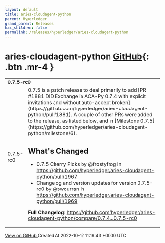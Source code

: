 ```yaml
---
layout: default
title: aries-cloudagent-python
parent: Hyperledger
grand_parent: Releases
has_children: false
permalink: /releases/hyperledger/aries-cloudagent-python
---
```


# aries-cloudagent-python <span class="fs-3 right-align">[GitHub](https://github.com/hyperledger/aries-cloudagent-python){: .btn .mr-4 }</span>


<div>
    <table>
        <tr>
            <td colspan="2">
                <b>
                    0.7.5-rc0
                </b>
            </td>
        </tr>
        <tr>
            <td>
                <span class="chip">
                    0.7.5-rc0
                </span>
            </td>
            <td>
                0.7.5 is a patch release to deal primarily to add [PR #1881 DID Exchange in ACA-Py 0.7.4 with explicit invitations and without auto-accept broken](https://github.com/hyperledger/aries-cloudagent-python/pull/1881). A couple of other PRs were added to the release, as listed below, and in [Milestone 0.7.5](https://github.com/hyperledger/aries-cloudagent-python/milestone/6).

## What's Changed
* 0.7.5 Cherry Picks by @frostyfrog in https://github.com/hyperledger/aries-cloudagent-python/pull/1967
* Changelog and version updates for version 0.7.5-rc0 by @swcurran in https://github.com/hyperledger/aries-cloudagent-python/pull/1969


**Full Changelog**: https://github.com/hyperledger/aries-cloudagent-python/compare/0.7.4...0.7.5-rc0
            </td>
        </tr>
    </table>
    <a href="https://github.com/hyperledger/aries-cloudagent-python/releases/tag/0.7.5-rc0" class=".btn">
        View on GitHub
    </a>
    <span class="right-align">
        Created At 2022-10-12 11:19:43 +0000 UTC
    </span>
</div>

